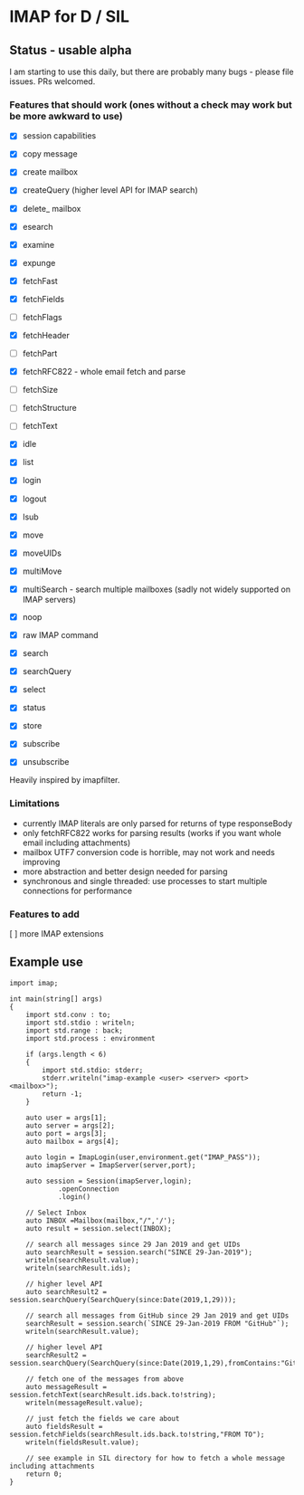 
# IMAP for D / SIL

## Status - usable alpha
I am starting to use this daily, but there are probably many bugs - please file issues.  PRs welcomed.

### Features that should work (ones without a check may work but be more awkward to use)

- [X] session capabilities
- [X] copy message
- [X] create mailbox
- [X] createQuery (higher level API for IMAP search)
- [X] delete_ mailbox
- [X] esearch
- [X] examine
- [X] expunge
- [X] fetchFast
- [X] fetchFields
- [ ] fetchFlags
- [X] fetchHeader
- [ ] fetchPart
- [X] fetchRFC822 - whole email fetch and parse
- [ ] fetchSize
- [ ] fetchStructure
- [ ] fetchText
- [X] idle
- [X] list
- [X] login
- [X] logout
- [X] lsub
- [X] move
- [X] moveUIDs
- [X] multiMove
- [X] multiSearch - search multiple mailboxes (sadly not widely supported on IMAP servers)
- [X] noop
- [X] raw IMAP command
- [X] search
- [X] searchQuery
- [X] select
- [X] status
- [X] store
- [X] subscribe
- [X] unsubscribe


Heavily inspired by imapfilter.

### Limitations
- currently IMAP literals are only parsed for returns of type responseBody
- only fetchRFC822 works for parsing results (works if you want whole email including
  attachments)
- mailbox UTF7 conversion code is horrible, may not work and needs improving
- more abstraction and better design needed for parsing
- synchronous and single threaded: use processes to start multiple connections for performance


### Features to add

[ ] more IMAP extensions

## Example use

```
import imap;

int main(string[] args)
{
	import std.conv : to;
	import std.stdio : writeln;
	import std.range : back;
	import std.process : environment 
	
	if (args.length < 6)
	{
		import std.stdio: stderr;
		stderr.writeln("imap-example <user> <server> <port> <mailbox>");
		return -1;
	}

	auto user = args[1];
	auto server = args[2];
	auto port = args[3];
	auto mailbox = args[4];

	auto login = ImapLogin(user,environment.get("IMAP_PASS"));
	auto imapServer = ImapServer(server,port);

	auto session = Session(imapServer,login);
			.openConnection
			.login()
	
	// Select Inbox
	auto INBOX =Mailbox(mailbox,"/",'/');
	auto result = session.select(INBOX);
	
	// search all messages since 29 Jan 2019 and get UIDs
	auto searchResult = session.search("SINCE 29-Jan-2019");
	writeln(searchResult.value);
	writeln(searchResult.ids);
	
	// higher level API
	auto searchResult2 = session.searchQuery(SearchQuery(since:Date(2019,1,29)));

	// search all messages from GitHub since 29 Jan 2019 and get UIDs
	searchResult = session.search(`SINCE 29-Jan-2019 FROM "GitHub"`);
	writeln(searchResult.value);
	
	// higher level API
	searchResult2 = session.searchQuery(SearchQuery(since:Date(2019,1,29),fromContains:"GitHub"));

	// fetch one of the messages from above
	auto messageResult = session.fetchText(searchResult.ids.back.to!string);
	writeln(messageResult.value);

	// just fetch the fields we care about
	auto fieldsResult = session.fetchFields(searchResult.ids.back.to!string,"FROM TO");
	writeln(fieldsResult.value);

	// see example in SIL directory for how to fetch a whole message including attachments
	return 0;
}
```
